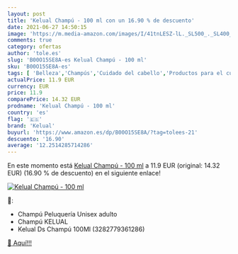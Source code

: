 ```yaml
---
layout: post
title: 'Kelual Champú - 100 ml con un 16.90 % de descuento'
date: 2021-06-27 14:50:15
image: 'https://m.media-amazon.com/images/I/41tnLESZ-lL._SL500_._SL400_.jpg'
comments: true
category: ofertas
author: 'tole.es'
slug: 'B00O15SE8A-es Kelual Champú - 100 ml'
sku: 'B00O15SE8A-es'
tags: [ 'Belleza','Champús','Cuidado del cabello','Productos para el cuidado del cabello','Salud y cuidado personal','champú','kelual', ]
actualPrice: 11.9 EUR
currency: EUR
price: 11.9
comparePrice: 14.32 EUR
prodname: 'Kelual Champú - 100 ml'
country: 'es'
flag: '🇪🇸'
brand: 'Kelual'
buyurl: 'https://www.amazon.es/dp/B00O15SE8A/?tag=tolees-21'
descuento: '16.90'
average: '12.2514285714286'
---
```


En este momento está [Kelual Champú - 100 ml](https://www.amazon.es/dp/B00O15SE8A/?tag=tolees-21) a 11.9 EUR (original: 14.32 EUR) (16.90 %  de descuento) en el siguiente enlace!

[![Kelual Champú - 100 ml](https://m.media-amazon.com/images/I/41tnLESZ-lL._SL500_._SL400_.jpg)](https://www.amazon.es/dp/B00O15SE8A/?tag=tolees-21)

🔎:

- Champú Peluquería Unisex adulto
- Champú KELUAL
- Kelual Ds Champú 100Ml (3282779361286)

[🛒 Aquí!!!](https://www.amazon.es/dp/B00O15SE8A/?tag=tolees-21)
